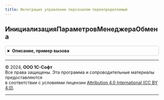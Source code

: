```yaml
---
title: Интеграция управление персоналом переопределяемый
---
```



## ИнициализацияПараметровМенеджераОбмена
<details style="margin: 1em 0; padding: 0.5em; border: 1px solid #ccc; border-radius: 6px;">

<summary style="font-weight: bold; cursor: pointer;">Описание, пример вызова</summary>

```bsl

// Уточняет инициализацию параметров менеджера обмена.
//
// Параметры:
// 		МенеджерОбмена - ОбработкаОбъект.МенеджерОбменаУправлениеПерсоналом.
//
Процедура ИнициализацияПараметровМенеджераОбмена(МенеджерОбмена) Экспорт
```

Пример вызова
```bsl
ИнтеграцияУправлениеПерсоналомПереопределяемый.ИнициализацияПараметровМенеджераОбмена(МенеджерОбмена) 
```
</details>

---

© 2024, **ООО 1С-Софт**  
Все права защищены. Эта программа и сопроводительные материалы предоставляются  
в соответствии с условиями лицензии [Attribution 4.0 International (CC BY 4.0)](https://creativecommons.org/licenses/by/4.0/legalcode).

---
